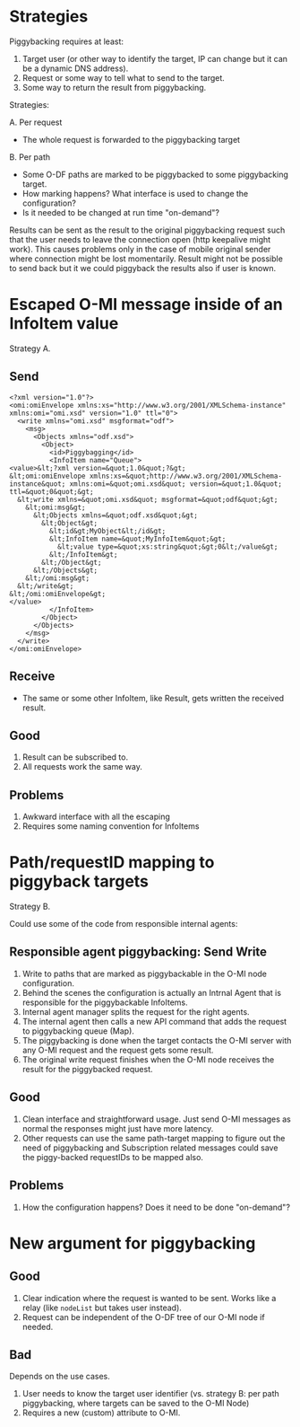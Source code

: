 Strategies
==========

Piggybacking requires at least:

1. Target user (or other way to identify the target, IP can change but it can be a dynamic DNS address).
2. Request or some way to tell what to send to the target.
3. Some way to return the result from piggybacking.

Strategies:

A. Per request
  - The whole request is forwarded to the piggybacking target

B. Per path
  - Some O-DF paths are marked to be piggybacked to some piggybacking target.
  - How marking happens? What interface is used to change the configuration?
  - Is it needed to be changed at run time "on-demand"?

Results can be sent as the result to the original piggybacking request such that the user needs to leave the connection open (http keepalive might work). This causes problems only in the case of mobile original sender where connection might be lost momentarily. Result might not be possible to send back but it we could piggyback the results also if user is known.


Escaped O-MI message inside of an InfoItem value
================================================

Strategy A.

Send
----


```
<?xml version="1.0"?>
<omi:omiEnvelope xmlns:xs="http://www.w3.org/2001/XMLSchema-instance" xmlns:omi="omi.xsd" version="1.0" ttl="0">
  <write xmlns="omi.xsd" msgformat="odf">
    <msg>
      <Objects xmlns="odf.xsd">
        <Object>
          <id>Piggybagging</id>
          <InfoItem name="Queue">
<value>&lt;?xml version=&quot;1.0&quot;?&gt;
&lt;omi:omiEnvelope xmlns:xs=&quot;http://www.w3.org/2001/XMLSchema-instance&quot; xmlns:omi=&quot;omi.xsd&quot; version=&quot;1.0&quot; ttl=&quot;0&quot;&gt;
  &lt;write xmlns=&quot;omi.xsd&quot; msgformat=&quot;odf&quot;&gt;
    &lt;omi:msg&gt;
      &lt;Objects xmlns=&quot;odf.xsd&quot;&gt;
        &lt;Object&gt;
          &lt;id&gt;MyObject&lt;/id&gt;
          &lt;InfoItem name=&quot;MyInfoItem&quot;&gt;
            &lt;value type=&quot;xs:string&quot;&gt;0&lt;/value&gt;
          &lt;/InfoItem&gt;
        &lt;/Object&gt;
      &lt;/Objects&gt;
    &lt;/omi:msg&gt;
  &lt;/write&gt;
&lt;/omi:omiEnvelope&gt;
</value>
          </InfoItem>
        </Object>
      </Objects>
    </msg>
  </write>
</omi:omiEnvelope>
```

Receive
-------

* The same or some other InfoItem, like Result, gets written the received result.

Good
----

1. Result can be subscribed to.
2. All requests work the same way.

Problems
--------

1. Awkward interface with all the escaping
2. Requires some naming convention for InfoItems


Path/requestID mapping to piggyback targets
===========================================

Strategy B.

Could use some of the code from responsible internal agents:

Responsible agent piggybacking: Send Write
------------------------------------------

1. Write to paths that are marked as piggybackable in the O-MI node configuration.
2. Behind the scenes the configuration is actually an Intrnal Agent that is responsible for the piggybackable InfoItems.
3. Internal agent manager splits the request for the right agents.
4. The internal agent then calls a new API command that adds the request to piggybacking queue (Map).
5. The piggybacking is done when the target contacts the O-MI server with any O-MI request and the request gets some result.
6. The original write request finishes when the O-MI node receives the result for the piggybacked request.

Good
----

1. Clean interface and straightforward usage. Just send O-MI messages as normal the responses might just have more latency.
2. Other requests can use the same path-target mapping to figure out the need of piggybacking and Subscription related messages could save the piggy-backed requestIDs to be mapped also.

Problems
--------

1. How the configuration happens? Does it need to be done "on-demand"?



New argument for piggybacking
=============================

Good
----

1. Clear indication where the request is wanted to be sent. Works like a relay (like `nodeList` but takes user instead).
2. Request can be independent of the O-DF tree of our O-MI node if needed.

Bad
---

Depends on the use cases.
1. User needs to know the target user identifier (vs. strategy B: per path piggybacking, where targets can be saved to the O-MI Node)
2. Requires a new (custom) attribute to O-MI.




